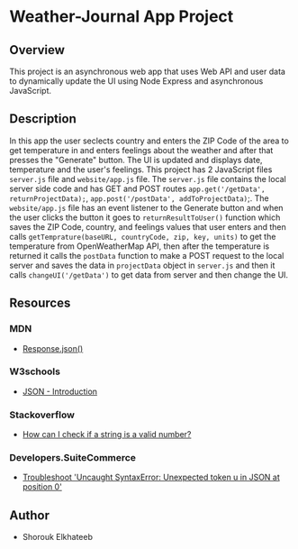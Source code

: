 
# Weather-Journal App Project

## Overview
This project is an asynchronous web app that uses Web API and user data to dynamically update the UI using Node Express and asynchronous JavaScript. 

## Description
In this app the user seclects country and enters the ZIP Code of the area to get temperature in and enters feelings about the weather and after that presses the "Generate" button. The UI is updated and displays date, temperature and the user's feelings.
This project has 2 JavaScript files `server.js` file and `website/app.js` file.
The `server.js` file contains the local server side code and has GET and POST routes `app.get('/getData', returnProjectData);`, `app.post('/postData', addToProjectData)`;.
The `website/app.js` file has an event listener to the Generate button and when the user clicks the button it goes to `returnResultToUser()` function which saves the ZIP Code, country, and feelings values that user enters and then calls `getTemprature(baseURL, countryCode, zip, key, units)` to get the temperature from OpenWeatherMap API, then after the temperature is returned it calls the `postData` function to make a POST request to the local server and saves the data in `projectData` object in `server.js` and then it calls `changeUI('/getData')` to get data from server and then change the UI.

## Resources
### MDN
- [Response.json()](https://developer.mozilla.org/en-US/docs/Web/API/Response/json)

### W3schools
- [JSON - Introduction](https://www.w3schools.com/js/js_json_intro.asp)

### Stackoverflow
- [How can I check if a string is a valid number?](https://stackoverflow.com/questions/175739/how-can-i-check-if-a-string-is-a-valid-number)

### Developers.SuiteCommerce
- [Troubleshoot 'Uncaught SyntaxError: Unexpected token u in JSON at position 0'](https://developers.suitecommerce.com/troubleshooting-uncaught-syntaxerror-unexpected-token-u-in-json-at-position-0.html)

## Author
- Shorouk Elkhateeb